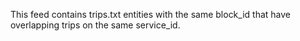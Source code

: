 This feed contains trips.txt entities with the same block_id that have overlapping trips on the same service_id.